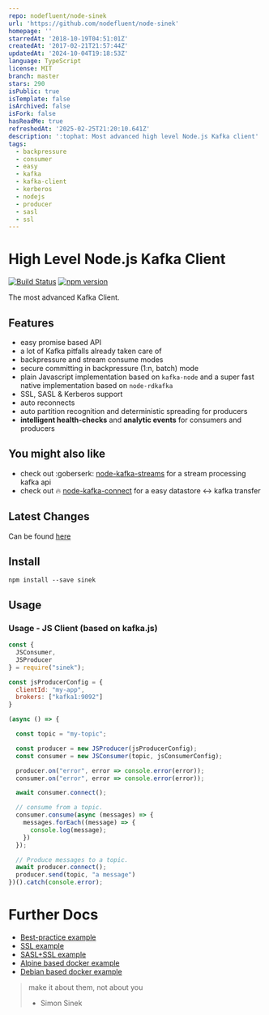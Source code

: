 ```yaml
---
repo: nodefluent/node-sinek
url: 'https://github.com/nodefluent/node-sinek'
homepage: ''
starredAt: '2018-10-19T04:51:01Z'
createdAt: '2017-02-21T21:57:44Z'
updatedAt: '2024-10-04T19:18:53Z'
language: TypeScript
license: MIT
branch: master
stars: 290
isPublic: true
isTemplate: false
isArchived: false
isFork: false
hasReadMe: true
refreshedAt: '2025-02-25T21:20:10.641Z'
description: ':tophat: Most advanced high level Node.js Kafka client'
tags:
  - backpressure
  - consumer
  - easy
  - kafka
  - kafka-client
  - kerberos
  - nodejs
  - producer
  - sasl
  - ssl
---
```


# High Level Node.js Kafka Client

[![Build Status](https://travis-ci.org/nodefluent/node-sinek.svg?branch=master)](https://travis-ci.org/nodefluent/node-sinek)
[![npm version](https://badge.fury.io/js/sinek.svg)](https://badge.fury.io/js/sinek)

The most advanced Kafka Client.

## Features

* easy promise based API
* a lot of Kafka pitfalls already taken care of
* backpressure and stream consume modes
* secure committing in backpressure (1:n, batch) mode
* plain Javascript implementation based on `kafka-node` and a super fast native implementation based on `node-rdkafka`
* SSL, SASL & Kerberos support
* auto reconnects
* auto partition recognition and deterministic spreading for producers
* **intelligent health-checks** and **analytic events** for consumers and producers

## You might also like

* check out :goberserk: [node-kafka-streams](https://github.com/nodefluent/kafka-streams) for a stream processing kafka api
* check out :fire: [node-kafka-connect](https://github.com/nodefluent/kafka-connect) for a easy datastore <-> kafka transfer

## Latest Changes

Can be found [here](CHANGELOG.md)

## Install

```shell
npm install --save sinek
```

## Usage

### Usage - JS Client (based on kafka.js)

```javascript
const {
  JSConsumer,
  JSProducer
} = require("sinek");

const jsProducerConfig = {
  clientId: "my-app",
  brokers: ["kafka1:9092"]
}

(async () => {

  const topic = "my-topic";

  const producer = new JSProducer(jsProducerConfig);
  const consumer = new JSConsumer(topic, jsConsumerConfig);

  producer.on("error", error => console.error(error));
  consumer.on("error", error => console.error(error));

  await consumer.connect();

  // consume from a topic.
  consumer.consume(async (messages) => {
    messages.forEach((message) => {
      console.log(message);
    })
  });

  // Produce messages to a topic.
  await producer.connect();
  producer.send(topic, "a message")
})().catch(console.error);

```

# Further Docs

* [Best-practice example](examples/best-practice-example)
* [SSL example](examples/ssl-example/)
* [SASL+SSL example](examples/sasl-ssl-example/)
* [Alpine based docker example](kafka-setup/alpine.Dockerfile)
* [Debian based docker example](kafka-setup/debian.Dockerfile)

> make it about them, not about you
> - Simon Sinek
